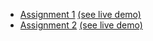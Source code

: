 - [Assignment 1](Assignment%201) [(see live demo)](https://pranaysanjule.github.io/GEOGO-INTERNSHIP-ASSIGNMENTS/Assignment%201/)
- [Assignment 2](Assignment%202) [(see live demo)](https://pranaysanjule.github.io/GEOGO-INTERNSHIP-ASSIGNMENTS/Assignment%202/)
